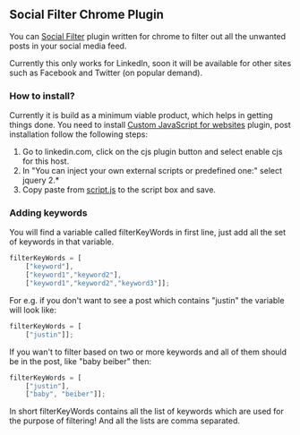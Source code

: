 ## Social Filter Chrome Plugin

You can [Social Filter](https://github.com/dhruvpancholi17/Social-Filter/edit/master/README.md) plugin written for chrome to filter out all the unwanted posts in your social media feed.

Currently this only works for LinkedIn, soon it will be available for other sites such as Facebook and Twitter (on popular demand).

### How to install?

Currently it is build as a minimum viable product, which helps in getting things done. You need to install [Custom JavaScript for websites](https://chrome.google.com/webstore/detail/custom-javascript-for-web/poakhlngfciodnhlhhgnaaelnpjljija?hl=en) plugin, post installation follow the following steps:

1. Go to linkedin.com, click on the cjs plugin button and select enable cjs for this host.
2. In "You can inject your own external scripts or predefined one:" select jquery 2.*
3. Copy paste from [script.js](https://github.com/dhruvpancholi17/Social-Filter) to the script box and save.

### Adding keywords

You will find a variable called filterKeyWords in first line, just add all the set of keywords in that variable.

```javascript
filterKeyWords = [
    ["keyword"],
    ["keyword1","keyword2"],
    ["keyword1","keyword2","keyword3"]];
```

For e.g. if you don't want to see a post which contains "justin" the variable will look like:

```javascript
filterKeyWords = [
    ["justin"]];
```

If you wan't to filter based on two or more keywords and all of them should be in the post, like "baby beiber" then:

```javascript
filterKeyWords = [
    ["justin"],
    ["baby", "beiber"]];
```

In short filterKeyWords contains all the list of keywords which are used for the purpose of filtering! And all the lists are comma separated.

